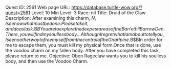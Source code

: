 Quest ID: 2561
Web page URL: https://database.turtle-wow.org/?quest=2561
Level: 10
Min Level: 3
Race: nil
Title: Druid of the Claw
Description: After examining this charm, $N, I see now what must be done. Please take it, and do as I ask.$B$BYou are to explore the deepest areas of the Ban'ethil Barrow Den. There, you will find my soulless body... Although I regret what I am about to tell you, I see no other way to free myself from the control of the Gnarlpine.$B$BIn order for me to escape them, you must kill my physical form.Once that is done, use the voodoo charm on my fallen body. After you have completed this task, please return to me.
Objective: Oben Rageclaw wants you to kill his soulless body, and then use the Voodoo Charm.
